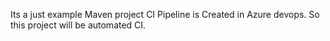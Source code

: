 Its a just example Maven project
CI Pipeline is Created in Azure devops. So this project will be automated CI.
